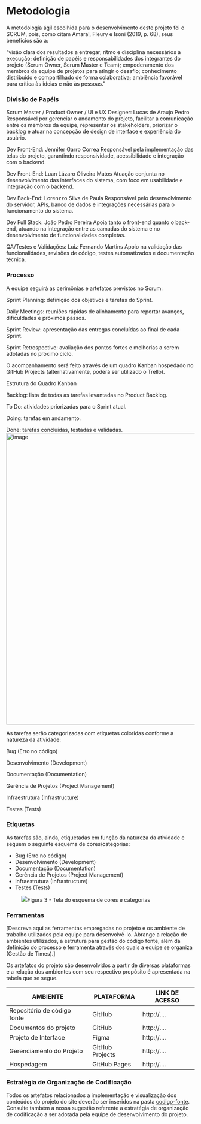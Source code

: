 
# Metodologia

A metodologia ágil escolhida para o desenvolvimento deste projeto foi o SCRUM, pois, como citam Amaral, Fleury e Isoni (2019, p. 68), seus benefícios são a:

“visão clara dos resultados a entregar; ritmo e disciplina necessários à execução; definição de papéis e responsabilidades dos integrantes do projeto (Scrum Owner, Scrum Master e Team); empoderamento dos membros da equipe de projetos para atingir o desafio; conhecimento distribuído e compartilhado de forma colaborativa; ambiência favorável para crítica às ideias e não às pessoas.”

### Divisão de Papéis

Scrum Master / Product Owner / UI e UX Designer: Lucas de Araujo Pedro
Responsável por gerenciar o andamento do projeto, facilitar a comunicação entre os membros da equipe, representar os stakeholders, priorizar o backlog e atuar na concepção de design de interface e experiência do usuário.

Dev Front-End: Jennifer Garro Correa
Responsável pela implementação das telas do projeto, garantindo responsividade, acessibilidade e integração com o backend.

Dev Front-End: Luan Lázaro Oliveira Matos
Atuação conjunta no desenvolvimento das interfaces do sistema, com foco em usabilidade e integração com o backend.

Dev Back-End: Lorenzzo Silva de Paula
Responsável pelo desenvolvimento do servidor, APIs, banco de dados e integrações necessárias para o funcionamento do sistema.

Dev Full Stack: João Pedro Pereira
Apoia tanto o front-end quanto o back-end, atuando na integração entre as camadas do sistema e no desenvolvimento de funcionalidades completas.

QA/Testes e Validações: Luiz Fernando Martins
Apoio na validação das funcionalidades, revisões de código, testes automatizados e documentação técnica.


### Processo

A equipe seguirá as cerimônias e artefatos previstos no Scrum:

Sprint Planning: definição dos objetivos e tarefas do Sprint.

Daily Meetings: reuniões rápidas de alinhamento para reportar avanços, dificuldades e próximos passos.

Sprint Review: apresentação das entregas concluídas ao final de cada Sprint.

Sprint Retrospective: avaliação dos pontos fortes e melhorias a serem adotadas no próximo ciclo.

O acompanhamento será feito através de um quadro Kanban hospedado no GitHub Projects (alternativamente, poderá ser utilizado o Trello).

Estrutura do Quadro Kanban

Backlog: lista de todas as tarefas levantadas no Product Backlog.

To Do: atividades priorizadas para o Sprint atual.

Doing: tarefas em andamento.

Done: tarefas concluídas, testadas e validadas.
<img width="1419" height="779" alt="image" src="https://github.com/user-attachments/assets/27fbcd76-2f4e-4aea-9d11-b4a81ac5eea1" />

As tarefas serão categorizadas com etiquetas coloridas conforme a natureza da atividade:

Bug (Erro no código)

Desenvolvimento (Development)

Documentação (Documentation)

Gerência de Projetos (Project Management)

Infraestrutura (Infrastructure)

Testes (Tests)

### Etiquetas
<p>As tarefas são, ainda, etiquetadas em função da natureza da atividade e seguem o seguinte esquema de cores/categorias:</p>

<ul>
  <li>Bug (Erro no código)</li>
  <li>Desenvolvimento (Development)</li>
  <li>Documentação (Documentation)</li>
  <li>Gerência de Projetos (Project Management)</li>
  <li>Infraestrutura (Infrastructure)</li>
  <li>Testes (Tests)</li>
</ul>

<figure> 
  <img src="https://user-images.githubusercontent.com/100447878/164068979-9eed46e1-9b44-461e-ab88-c2388e6767a1.png"
    <figcaption>Figura 3 - Tela do esquema de cores e categorias</figcaption>
</figure> 
  
### Ferramentas

[Descreva aqui as ferramentas empregadas no projeto e os ambiente de trabalho utilizados pela  equipe para desenvolvê-lo. Abrange a relação de ambientes utilizados, a estrutura para gestão do código fonte, além da definição do processo e ferramenta através dos quais a equipe se organiza (Gestão de Times).]

Os artefatos do projeto são desenvolvidos a partir de diversas plataformas e a relação dos ambientes com seu respectivo propósito é apresentada na tabela que se segue.

| AMBIENTE                            | PLATAFORMA                         | LINK DE ACESSO                         |
|-------------------------------------|------------------------------------|----------------------------------------|
| Repositório de código fonte         | GitHub                             | http://....                            |
| Documentos do projeto               | GitHub                             | http://....                            |
| Projeto de Interface                | Figma                              | http://....                            |
| Gerenciamento do Projeto            | GitHub Projects                    | http://....                            |
| Hospedagem                          | GitHub Pages                       | http://....                            |


### Estratégia de Organização de Codificação 

Todos os artefatos relacionados a implementação e visualização dos conteúdos do projeto do site deverão ser inseridos na pasta [codigo-fonte](http://https://github.com/ICEI-PUC-Minas-PMV-ADS/WebApplicationProject-Template-v2/tree/main/codigo-fonte). Consulte também a nossa sugestão referente a estratégia de organização de codificação a ser adotada pela equipe de desenvolvimento do projeto.
